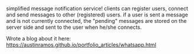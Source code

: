 simplified message notification service! clients can register users, connect and send messages to other (registered) users. if a user is sent a message and is not currently connected, the "pending" messages are stored on the server side and sent to the user when he/she connects.

Wrote a blog about it here: https://austinramos.github.io/portfolio_articles/whatsapp.html

